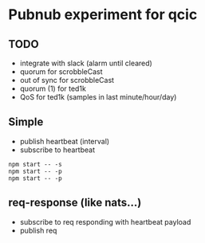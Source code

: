 # Pubnub experiment for qcic

## TODO 
- integrate with slack (alarm until cleared)
- quorum for scrobbleCast
- out of sync for scrobbleCast
- quorum (1) for ted1k
- QoS for ted1k (samples in last minute/hour/day)

## Simple
- publish heartbeat (interval)
- subscribe to heartbeat
```
npm start -- -s
npm start -- -p
npm start -- -p
```


## req-response (like nats...)

- subscribe to req responding with heartbeat payload
- publish req 
